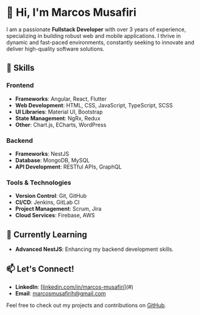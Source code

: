 # 👋 Hi, I'm Marcos Musafiri

I am a passionate **Fullstack Developer** with over 3 years of experience, specializing in building robust web and mobile applications. I thrive in dynamic and fast-paced environments, constantly seeking to innovate and deliver high-quality software solutions.

## 🚀 Skills

### Frontend
- **Frameworks**: Angular, React, Flutter
- **Web Development**: HTML, CSS, JavaScript, TypeScript, SCSS
- **UI Libraries**: Material UI, Bootstrap
- **State Management**: NgRx, Redux
- **Other**: Chart.js, ECharts, WordPress

### Backend
- **Frameworks**: NestJS
- **Database**: MongoDB, MySQL
- **API Development**: RESTful APIs, GraphQL

### Tools & Technologies
- **Version Control**: Git, GitHub
- **CI/CD**: Jenkins, GitLab CI
- **Project Management**: Scrum, Jira
- **Cloud Services**: Firebase, AWS

## 🌱 Currently Learning
- **Advanced NestJS**: Enhancing my backend development skills.

## 📫 Let's Connect!
- **LinkedIn**: [[linkedin.com/in/marcos-musafiri](https://www.linkedin.com/in/marcos-musafiri-7520231a1/)](#)
- **Email**: [marcosmusafirih@gmail.com](marcosmusafirih@gmail.com)

Feel free to check out my projects and contributions on [GitHub](#).


